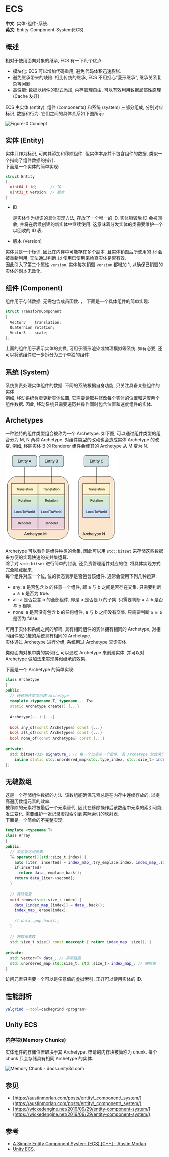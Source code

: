 # ECS

**中文**: 实体-组件-系统.  
**英文**: Entity-Component-System(ECS).

## 概述

相对于使用面向对象的继承, ECS 有一下几个优点:

* 模块化: ECS 可以增加代码重用, 避免代码体积迅速膨胀.
* 避免继承带来的缺陷: 相比传统的继承, ECS 不用担心"菱形继承", 继承关系复杂等问题.
* 高性能: 数据以组件的形式添加, 内存管理自由, 可以有效利用数据局部性原理(Cache 友好).

ECS 由实体 (*e*ntity), 组件 (*c*omponents) 和系统 (*s*ystem) 三部分组成, 分别对应标识, 数据和行为. 它们之间的具体关系如下图所示:

![Figure-0 Concept](assets/ecs\_block.png)  

## 实体 (Entity)

实体只作为标识, 可向其添加和移除组件. 但实体本身并不包含组件的数据, 类似一个指向了组件数据的指针.  
下面是一个实体的简单实现:

```cpp
struct Entity
{
  uint64_t id;      // ID
  uint32_t version; // 版本
}
```

- ID

    是实体作为标识的具体实现方法, 存放了一个唯一的 ID. 实体销毁后 ID 会被回收, 并将在后续创建的新实体中继续使用. 这意味着分发实体的类需要维护一个以回收的 ID 表.

- 版本 (Version)

实体只是一个标识, 因此在内存中可能存在多个副本. 且实体销毁后所使用的 `id` 会被重新利用, 无法通过判断 `id` 使用已使用来检查实体是否有效.  
因此引入了第二个属性 `version`. 实体每次销毁 `version` 都增加 1, 以确保已销毁的实体的副本无效化.

## 组件 (Component)

组件用于存储数据, 无需包含成员函数. ， 下面是一个具体组件的简单实现:

```cpp
struct TransformComponent
{
  Vector3    translation;
  Quaternion rotation;
  Vector3    scale;
};
```

上面的组件用于表示实体的变换, 可用于图形渲染或物理模拟等系统. 如有必要, 还可以将该组件进一步拆分为三个单独的组件.

## 系统 (System)

系统负责处理实体组件的数据. 不同的系统根据自身功能, 只关注具备某些组件的实体.  
例如, 移动系统负责更新实体位置, 它需要读取并修改每个实体的位置和速度两个组件数据. 因此, 移动系统只需要遍历并操作同时包含位置和速度组件的实体.

## Archetypes

一种独特的组件类型组合被称为一个 Archetype. 如下图, 可以通过组件类型的组合分为 M, N 两种 Archetype. 对组件类型的改动也会造成实体 Archetype 的改变. 例如, 移除实体 B 的 Renderer 组件会使其的 Archetype 从 M 变为 N.

![Archetype - docs.unity3d.com](assets/archetype.png)

Archetype 可以看作是组件种类的合集, 因此可以用 `std::bitset` 来存储这些数据来方便的实现快速的交并集运算.  
除了对 `std::bitset` 进行简单的封装, 还负责管理组件对应的位, 将具体实现方式完全隐藏起来.  
每个组件对应一个位, 位的状态表示是否包含该组件. 通常会使用下列几种运算:

- any: a 是否包含 b 的任意一个组件, 即 a 与 b 之间是否存在交集. 只需要判断 `a & b` 是否为 true.
- all: a 是否包含 b 的全部组件, 即是 a 是否是 b 的子集. 只需要判断 `a & b` 是否与 b 相等.
- none: a 是否没有包含 b 的任何组件, a 与 b 之间没有交集. 只需要判断 `a & b` 是否为 false.

可用于实体和系统之间的解耦, 具有相同组件的实体拥有相同的 Archetype, 对相同组件感兴趣的系统具有相同的 Archetype.  
实体通过 Archetype 进行分组, 系统用过 Archetype 查询实体.

类似面向对象中类的实例化, 可以通过 Archetype 来创建实体. 并可以对 Archetype 做加法来实现类似继承的效果.

下面是一个 Archetype 的简单实现:

```cpp
class Archetype
{
public:
  // 通过组件类型创建 Archetype
  template <typename T, typename... Ts>
  static Archetype create() {...}

  Archetype(...) {...}

  bool any_of(const Archetype&) const {...}
  bool all_of(const Archetype&) const {...}
  bool none_of(const Archetype&) const {...}

private:
  std::bitset<32> signature_; // 每一个位表示一个组件, 若 Archetype 包含某个组件, 则将对应的位设为 1, 否则为 0
	inline static std::unordered_map<std::type_index, std::size_t> index_; // 组件类型 -> 在 `signature_` 中对应的位
};
```

## 无缝数组

这是一个存储组件数据的方法. 该数组能确保元素总是在内存中连续存放的, 以提高遍历数组元素的效率.  
被移除的元素将被最后一个元素替代, 因此在移除操作后该数组中元素的索引可能发生变化. 需要维护一张记录虚拟索引到实际索引的映射表.  
下面是一个简单的不完整实现:

```cpp
template <typename T>
class Array
{
public:
  // 添加或访问元素
  T& operator[](std::size_t index) {
    auto [iter, inserted] = index_map_.try_emplace(index, index_map_.size());
    if(inserted)
      return data_.emplace_back();
    return data_[iter->second];
  }

  // 移除元素
  void remove(std::size_t index) {
    data_[index_map_[index]] = data_.back();
    index_map_.erase(index);
    
    // data_.pop_back();
  }

  // 获取元素数
  std::size_t size() const noexcept { return index_map_.size(); }

private:
  std::vector<T> data_; // 实际数据
  std::unordered_map<std::size_t, std::size_t> index_map_; // 映射表
}
```

访问元素只需要一个可以是任意值的虚拟索引, 正好可以使用实体的 ID.

## 性能剖析

```sh
valgrind --tool=cachegrind <program>
```

## Unity ECS

### 内存块(Memory Chunks)

实体组件的存储位置取决于其 Archetype. 申请的内存块被简称为 chunk. 每个 chunk 只会存储具有相同 Archetype 的实体.

![Memory Chunk - docs.unity3d.com](assets/archetype\_chunk.png)

## 参见

- [https://austinmorlan.com/posts/entity\_component\_system/](https://austinmorlan.com/posts/entity\_component\_system/).
- [https://wickedengine.net/2019/09/29/entity-component-system/](https://wickedengine.net/2019/09/29/entity-component-system/).

## 参考

- [A Simple Entity Component System (ECS) \[C++\] - Austin Morlan](https://austinmorlan.com/posts/entity\_component\_system/).
- [Unity ECS](https://docs.unity3d.com/Packages/com.unity.entities@0.10/manual/ecs\_core.html).
